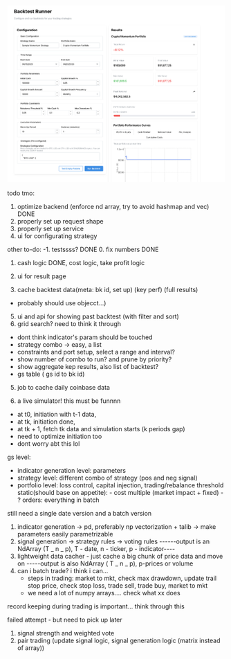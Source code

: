 ![](./haha.png)

todo tmo:

1. optimize backend (enforce nd array, try to avoid hashmap and vec) DONE
2. properly set up request shape
3. properly set up service
4. ui for configurating strategy

other to-do:
-1. testssss? DONE 0. fix numbers DONE

1. cash logic DONE, cost logic, take profit logic
2. ui for result page

3. cache backtest data(meta: bk id, set up) (key perf) (full results)

- probably should use objecct...)

5. ui and api for showing past backtest (with filter and sort)
6. grid search? need to think it through

- dont think indicator's param should be touched
- strategy combo -> easy, a list
- constraints and port setup, select a range and interval?
- show number of combo to run? and prune by priority?
- show aggregate kep results, also list of backtest?
- gs table ( gs id to bk id)

5. job to cache daily coinbase data

6. a live simulator! this must be funnnn

- at t0, initiation with t-1 data,
- at tk, initiation done,
- at tk + 1, fetch tk data and simulation starts (k periods gap)
- need to optimize initiation too
- dont worry abt this lol

gs level:

- indicator generation level: parameters
- strategy level: different combo of strategy (pos and neg signal)
- portfolio level: loss control, capital injection, trading/rebalance threshold
  static(should base on appetite): - cost multiple (market impact + fixed) - ?
  orders: everything in batch

still need a single date version and a batch version

1. indicator generation
   -> pd, preferably np vectorization + talib
   -> make parameters easily parametrizable
2. signal generation
   -> strategy rules
   -> voting rules
   ------output is an NdArray (T _ n _ p), T - date, n - ticker, p - indicator----
3. lightweight data cacher - just cache a big chunk of price data and move on
   -----output is also NdArray ( T _ n _ p), p-prices or volume
4. can i batch trade? i think i can...
   - steps in trading: market to mkt, check max drawdown, update trail stop price, check stop loss, trade sell, trade buy, market to mkt
   - we need a lot of numpy arrays.... check what xx does

record keeping during trading is important... think through this

failed attempt - but need to pick up later

1. signal strength and weighted vote
2. pair trading (update signal logic, signal generation logic (matrix instead of array))
